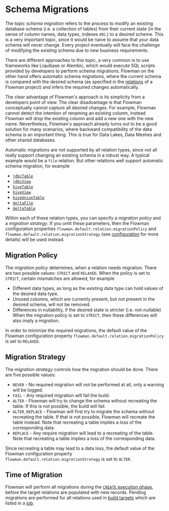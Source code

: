 # Schema Migrations

The topic *schema migration* refers to the process to modify an existing database schema (i.e. a collection of tables)
from their current state (in the sense of column names, data types, indexes etc.) to a desired scheme. This is a very
important topic, since it would be naive to assume that your data schema will never change. Every project eventually
will face the challenge of modifying the existing schema due to new business requirements.

There are different approaches to this topic, a very common is to use frameworks like Liquibase or Alembic, which
would execute SQL scripts provided by developers to perform schema migrations. Flowman on the other hand offers
automatic schema migrations, where the current schema is compared with the desired schema (as specified in the
[relations](../spec/relation/index.md) of a Flowman project) and infers the required changes automatically. 

The clear advantage of Flowman's approach is its simplicity from a developers point of view. The clear disadvantage
is that Flowman conceptually cannot capture all desired changes. For example, Flowman cannot detect the intention
of renaming an existing column, instead Flowman will drop the existing column and add a new one with the new name.
Nevertheless, Flowman's approach already turns out to be a good solution for many scenarios, where backward compatibility
of the data schema is an important thing. This is true for Data Lakes, Data Meshes and other shared databases.

Automatic migrations are not supported by all relation types, since not all really support changing an existing
schema in a robust way. A typical example would be a `file` relation. But other relations well support automatic
schema migration, for example
* [`jdbcTable`](../spec/relation/jdbcTable.md)
* [`jdbcView`](../spec/relation/jdbcView.md)
* [`hiveTable`](../spec/relation/hiveTable.md)
* [`hiveView`](../spec/relation/hiveView.md)
* [`hiveUnionTable`](../spec/relation/hiveUnionTable.md)
* [`deltaFile`](../spec/relation/deltaFile.md)
* [`deltaTable`](../spec/relation/deltaTable.md)

Within each of these relation types, you can specify a *migration policy* and a *migration strategy*. If you omit
these parameters, then the Flowman configuration properties `flowman.default.relation.migrationPolicy` and
`flowman.default.relation.migrationStrategy` (see [configuration](../setup/config.md) for more details) will
be used instead.


## Migration Policy

The *migration policy* determines, when a relation needs migration. There are two possible values: `STRICT` and 
`RELAXED`. When the policy is set to `STRICT`, certain mismatches are allowed, for example
* Different data types, as long as the existing data type can hold values of the desired data type.
* Unused columns, which are currently present, but not present in the desired schema, will not be removed.
* Differences in nullability, if the desired state is stricter (i.e. not-nullable)
When the migration policy is set to `STRICT`, then these differences will also imply a migration.

In order to minimize the required migrations, the default value of the Flowman configuration property
`flowman.default.relation.migrationPolicy` is set to `RELAXED`.


## Migration Strategy

The *migration strategy* controls *how* the migration should be done. There are five possible values:
* `NEVER` - No required migration will not be performed at all, only a warning will be logged.
* `FAIL` - Any required migration will fail the build.
* `ALTER` - Flowman will try to change the schema without recreating the table. If this is not possible, the build will fail.
* `ALTER_REPLACE` - Flowman will first try to migrate the schema without recreating the table. If that is not possible,
Flowman will recreate the table instead. Note that recreating a table implies a loss of the corresponding data.
* `REPLACE` - Any require migration will lead to a recreating of the table. Note that recreating a table implies a loss
of the corresponding data.

Since recreating a table may lead to a data loss, the default value of the Flowman configuration property
`flowman.default.relation.migrationStrategy` is set to `ALTER`.


## Time of Migration

Flowman will perform all migrations during the [`CREATE` execution phase](lifecycle.md), before the target
relations are populated with new records. Pending migrations are performed for all relations used in
[build targets](../spec/target/index.md) which are listed in a [job](../spec/job/index.md).
